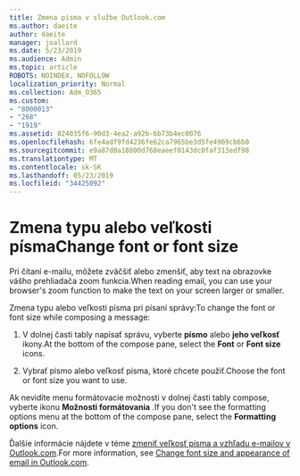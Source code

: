 ```yaml
---
title: Zmena písma v službe Outlook.com
ms.author: daeite
author: daeite
manager: joallard
ms.date: 5/23/2019
ms.audience: Admin
ms.topic: article
ROBOTS: NOINDEX, NOFOLLOW
localization_priority: Normal
ms.collection: Adm_O365
ms.custom:
- "8000013"
- "268"
- "1919"
ms.assetid: 824035f6-90d3-4ea2-a92b-6b73b4ec0076
ms.openlocfilehash: 6fe4adf9fd4236fe62ca7965be3d5fe4969cb6b0
ms.sourcegitcommit: e9a87d0a18800d768eaeef0143dc0faf313edf98
ms.translationtype: MT
ms.contentlocale: sk-SK
ms.lasthandoff: 05/23/2019
ms.locfileid: "34425092"
---
```

# <a name="change-font-or-font-size"></a><span data-ttu-id="7c84b-102">Zmena typu alebo veľkosti písma</span><span class="sxs-lookup"><span data-stu-id="7c84b-102">Change font or font size</span></span>

<span data-ttu-id="7c84b-103">Pri čítaní e-mailu, môžete zväčšiť alebo zmenšiť, aby text na obrazovke vášho prehliadača zoom funkcia.</span><span class="sxs-lookup"><span data-stu-id="7c84b-103">When reading email, you can use your browser's zoom function to make the text on your screen larger or smaller.</span></span>
  
<span data-ttu-id="7c84b-104">Zmena typu alebo veľkosti písma pri písaní správy:</span><span class="sxs-lookup"><span data-stu-id="7c84b-104">To change the font or font size while composing a message:</span></span>
  
1. <span data-ttu-id="7c84b-105">V dolnej časti tably napísať správu, vyberte **písmo** alebo **jeho veľkosť** ikony.</span><span class="sxs-lookup"><span data-stu-id="7c84b-105">At the bottom of the compose pane, select the **Font** or **Font size** icons.</span></span>

2. <span data-ttu-id="7c84b-106">Vybrať písmo alebo veľkosť písma, ktoré chcete použiť.</span><span class="sxs-lookup"><span data-stu-id="7c84b-106">Choose the font or font size you want to use.</span></span>

<span data-ttu-id="7c84b-107">Ak nevidíte menu formátovacie možnosti v dolnej časti tably compose, vyberte ikonu **Možnosti formátovania** .</span><span class="sxs-lookup"><span data-stu-id="7c84b-107">If you don't see the formatting options menu at the bottom of the compose pane, select the **Formatting options** icon.</span></span>
  
<span data-ttu-id="7c84b-108">Ďalšie informácie nájdete v téme [zmeniť veľkosť písma a vzhľadu e-mailov v Outlook.com](https://go.microsoft.com/fwlink/p/?linkid=873130).</span><span class="sxs-lookup"><span data-stu-id="7c84b-108">For more information, see [Change font size and appearance of email in Outlook.com](https://go.microsoft.com/fwlink/p/?linkid=873130).</span></span>
